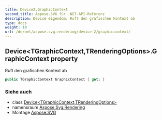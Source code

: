 ```yaml
---
title: Device2.GraphicContext
second_title: Aspose.SVG für .NET-API-Referenz
description: Device eigendom. Ruft den grafischen Kontext ab
type: docs
weight: 10
url: /de/net/aspose.svg.rendering/device-2/graphiccontext/
---
```

## Device&lt;TGraphicContext,TRenderingOptions&gt;.GraphicContext property

Ruft den grafischen Kontext ab

```csharp
public TGraphicContext GraphicContext { get; }
```

### Siehe auch

* class [Device&lt;TGraphicContext,TRenderingOptions&gt;](../)
* namensraum [Aspose.Svg.Rendering](../../device-2/)
* Montage [Aspose.SVG](../../../)


